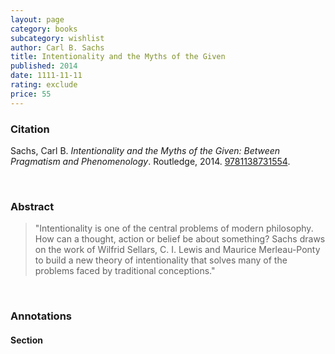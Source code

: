 ```yaml
---
layout: page
category: books
subcategory: wishlist
author: Carl B. Sachs
title: Intentionality and the Myths of the Given
published: 2014
date: 1111-11-11
rating: exclude
price: 55
---
```


### Citation

Sachs, Carl B. *Intentionality and the Myths of the Given: Between Pragmatism and Phenomenology*. Routledge, 2014. [9781138731554](https://www.routledge.com/Intentionality-and-the-Myths-of-the-Given-Between-Pragmatism-and-Phenomenology/Sachs/p/book/9781138731554).

<br>

### Abstract

> "Intentionality is one of the central problems of modern philosophy. How can a thought, action or belief be about something? Sachs draws on the work of Wilfrid Sellars, C. I. Lewis and Maurice Merleau-Ponty to build a new theory of intentionality that solves many of the problems faced by traditional conceptions."

<br>

### Annotations

#### Section

<br>
